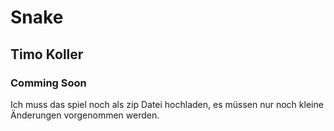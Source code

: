 # Snake
## Timo Koller

### Comming Soon
Ich muss das spiel noch als zip Datei hochladen, es müssen nur noch kleine Änderungen vorgenommen werden.
